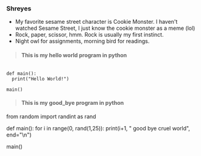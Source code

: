 ### Shreyes

* My favorite sesame street character is Cookie Monster. I haven't watched Sesame Street, I just know the cookie monster as a meme (lol)  
* Rock, paper, scissor, hmm. Rock is usually my first instinct.  
* Night owl for assignments, morning bird for readings.  

>
> #### This is my hello world program in python
>
<pre><code>
def main():
  print("Hello World!")
 
main()
</code></pre>

>
> #### This is my good_bye program in python
>

from random import randint as rand

def main():
    for i in range(0, rand(1,25)):
        print(i+1, " good bye cruel world", end="\n")
        
main()
